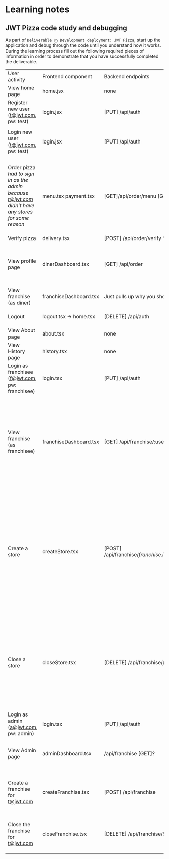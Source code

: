 # Learning notes

## JWT Pizza code study and debugging

As part of `Deliverable ⓵ Development deployment: JWT Pizza`, start up the application and debug through the code until you understand how it works. During the learning process fill out the following required pieces of information in order to demonstrate that you have successfully completed the deliverable.


|                                                                                                                 |                               |                                                                                         |                                                                                                                                                                                                                                                                                                                                                                                                                                                                                                                                                                                                                                           |
|-----------------------------------------------------------------------------------------------------------------|-------------------------------|-----------------------------------------------------------------------------------------|-------------------------------------------------------------------------------------------------------------------------------------------------------------------------------------------------------------------------------------------------------------------------------------------------------------------------------------------------------------------------------------------------------------------------------------------------------------------------------------------------------------------------------------------------------------------------------------------------------------------------------------------|
|   User activity                                                                                                 |   Frontend component          |   Backend endpoints                                                                     |   Database SQL                                                                                                                                                                                                                                                                                                                                                                                                                                                                                                                                                                                                                            |
|   View home page                                                                                                |   home.jsx                    |   none                                                                                  |   none                                                                                                                                                                                                                                                                                                                                                                                                                                                                                                                                                                                                                                    |
|   Register new user   (t@jwt.com, pw: test)                                                                     |   login.jsx                   |   [PUT] /api/auth                                                                       |   INSERT INTO user (name, email, password) VALUES (?, ?, ?)   INSERT INTO userRole (userId, role, objectId) VALUES (?, ?, ?)                                                                                                                                                                                                                                                                                                                                                                                                                                                                                                              |
|   Login new user   (t@jwt.com, pw: test)                                                                        |   login.jsx                   |   [PUT] /api/auth                                                                       |      `SELECT * FROM user WHERE email=?           `SELECT * FROM userRole WHERE userId=?`       database.js   `INSERT INTO auth (token, userId) VALUES (?, ?)`                                                                                                                                                                                                                                                                                                                                                                                                                                                                             |
|   Order pizza           *had to sign in as the admin because t@jwt.com didn’t have any stores for some reason*  |   menu.tsx       payment.tsx  |   [GET]/api/order/menu       [Get] /api/franchise       [POST] /api/order               |   `SELECT userId FROM auth WHERE token=?       `SELECT * FROM menu`       /api/franchise   `SELECT id, name FROM franchise`       `SELECT id, name FROM store WHERE franchiseId=?`       —---   /api/order   `INSERT INTO dinerOrder (dinerId, franchiseId, storeId, date) VALUES (?, ?, ?, now())`           `INSERT INTO orderItem (orderId, menuId, description, price) VALUES (?, ?, ?, ?)`                                                                                                                                                                                                                                           |
|   Verify pizza                                                                                                  |   delivery.tsx                |   [POST] /api/order/verify       **verifying with jwt                                   |                                                                                                                                                                                                                                                                                                                                                                                                                                                                                                                                                                                                                                           |
|   View profile page                                                                                             |   dinerDashboard.tsx          |   [GET]  /api/order                                                                     |   `SELECT userId FROM auth WHERE token=?`       `SELECT id, franchiseId, storeId, date FROM dinerOrder WHERE dinerId=? LIMIT ${offset},${config.db.listPerPage}`       `SELECT id, menuId, description, price FROM orderItem WHERE orderId=?`                                                                                                                                                                                                                                                                                                                                                                                             |
|   View franchise   (as diner)                                                                                   |   franchiseDashboard.tsx      |   Just pulls up why you should franchise                                                |   `SELECT userId FROM auth WHERE token=?`                                                                                                                                                                                                                                                                                                                                                                                                                                                                                                                                                                                                 |
|   Logout                                                                                                        |   logout.tsx   -> home.tsx    |   [DELETE] /api/auth                                                                    |   `SELECT userId FROM auth WHERE token=?`       DELETE FROM auth WHERE token=?                                                                                                                                                                                                                                                                                                                                                                                                                                                                                                                                                            |
|   View About page                                                                                               |   about.tsx                   |   none                                                                                  |                                                                                                                                                                                                                                                                                                                                                                                                                                                                                                                                                                                                                                           |
|   View History page                                                                                             |   history.tsx                 |   none                                                                                  |                                                                                                                                                                                                                                                                                                                                                                                                                                                                                                                                                                                                                                           |
|   Login as franchisee   (f@jwt.com, pw: franchisee)                                                             |   login.tsx                   |   [PUT] /api/auth                                                                       |   `SELECT * FROM user WHERE email=?`       `SELECT * FROM userRole WHERE userId=?`       `INSERT INTO auth (token, userId) VALUES (?, ?)`                                                                                                                                                                                                                                                                                                                                                                                                                                                                                                 |
|   View franchise   (as franchisee)                                                                              |   franchiseDashboard.tsx      |   [GET] /api/franchise/:userid                                                          |   `SELECT userId FROM auth WHERE token=?`       `SELECT objectId FROM userRole WHERE role='franchisee' AND userId=?`       `SELECT id, name FROM franchise WHERE id in (${franchiseIds.join(',')})`                       `SELECT u.id, u.name, u.email FROM userRole AS ur JOIN user AS u ON u.id=ur.userId WHERE ur.objectId=? AND ur.role='franchisee'`       `SELECT s.id, s.name, COALESCE(SUM(oi.price), 0) AS totalRevenue FROM dinerOrder AS do JOIN orderItem AS oi ON do.id=oi.orderId RIGHT JOIN store AS s ON s.id=do.storeId WHERE s.franchiseId=? GROUP BY s.id`                                                            |
|   Create a store                                                                                                |   createStore.tsx             |   [POST]    /api/franchise/${franchise.id}/store       [GET] /api/franchise/${user.id}  |   `SELECT userId FROM auth WHERE token=?       `SELECT u.id, u.name, u.email FROM userRole AS ur JOIN user AS u ON u.id=ur.userId WHERE ur.objectId=? AND ur.role='franchisee'`       `SELECT s.id, s.name, COALESCE(SUM(oi.price), 0) AS totalRevenue FROM dinerOrder AS do JOIN orderItem AS oi ON do.id=oi.orderId RIGHT JOIN store AS s ON s.id=do.storeId WHERE s.franchiseId=? GROUP BY s.id`           `INSERT INTO store (franchiseId, name) VALUES (?, ?)`           `SELECT objectId FROM userRole WHERE role='franchisee' AND userId=?`       `SELECT id, name FROM franchise WHERE id in (${franchiseIds.join(',')})`         |
|   Close a store                                                                                                 |   closeStore.tsx              |   [DELETE] /api/franchise/${franchise.id}/store/${store.id}                             |   `SELECT userId FROM auth WHERE token=?       `SELECT u.id, u.name, u.email FROM userRole AS ur JOIN user AS u ON u.id=ur.userId WHERE ur.objectId=? AND ur.role='franchisee'`       `SELECT s.id, s.name, COALESCE(SUM(oi.price), 0) AS totalRevenue FROM dinerOrder AS do JOIN orderItem AS oi ON do.id=oi.orderId RIGHT JOIN store AS s ON s.id=do.storeId WHERE s.franchiseId=? GROUP BY s.id`       `DELETE FROM store WHERE franchiseId=? AND id=?`                                                                                                                                                                                |
|   Login as admin   (a@jwt.com, pw: admin)                                                                       |   login.tsx                   |   [PUT] /api/auth                                                                       |   `SELECT * FROM user WHERE email=?`       `SELECT * FROM userRole WHERE userId=?`       `INSERT INTO auth (token, userId) VALUES (?, ?)`                                                                                                                                                                                                                                                                                                                                                                                                                                                                                                 |
|   View Admin page                                                                                               |   adminDashboard.tsx          |   /api/franchise   [GET]?                                                               |   `SELECT userId FROM auth WHERE token=?       `SELECT id, name FROM franchise`       `SELECT id, name FROM store WHERE franchiseId=?`                                                                                                                                                                                                                                                                                                                                                                                                                                                                                                    |
|   Create a franchise for t@jwt.com                                                                              |   createFranchise.tsx         |   [POST] /api/franchise                                                                 |   `SELECT userId FROM auth WHERE token=?       `SELECT id, name FROM user WHERE email=?`       `INSERT INTO franchise (name) VALUES (?)`       `INSERT INTO userRole (userId, role, objectId) VALUES (?, ?, ?)`                                                                                                                                                                                                                                                                                                                                                                                                                           |
|   Close the franchise for t@jwt.com                                                                             |   closeFranchise.tsx          |   [DELETE]    /api/franchise/${franchise.id}                                            |   `SELECT userId FROM auth WHERE token=?       `DELETE FROM store WHERE franchiseId=?`       `DELETE FROM userRole WHERE objectId=?`       `DELETE FROM franchise WHERE id=?`                                                                                                                                                                                                                                                                                                                                                                                                                                                             |